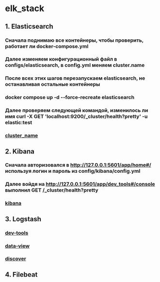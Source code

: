 # elk_stack
## 1. Elasticsearch
### Сначала поднимаю все контейнеры, чтобы проверить, работает ли docker-compose.yml 
### Далее изменяем конфигурационный файл в configs/elasticsearch, в config.yml меняем cluster.name
### После всех этих шагов перезапускаем elasticsearch, не останавливая остальные контейнеры
### docker compose up -d --force-recreate elasticsearch
### Далее проверяем следующей командой, изменилось ли имя curl -X GET 'localhost:9200/_cluster/health?pretty' -u elastic:test
### [cluster_name](image/elasticsearch_config_1.png)
## 2. Kibana
### Сначала авторизовался в http://127.0.0.1:5601/app/home#/ используя логин и пароль из config/kibana/config.yml 
### Далее войдя на http://127.0.0.1:5601/app/dev_tools#/console  выполнил GET /_cluster/health?pretty
### [kibana](image/kibana_2.png)
## 3. Logstash
### [dev-tools](image/3_logstash_dev_tools_1.png)
### [data-view](image/3_logstash_data_view_2.png)
### [discover](image/3_logstash_discover_3.png)
## 4. Filebeat
